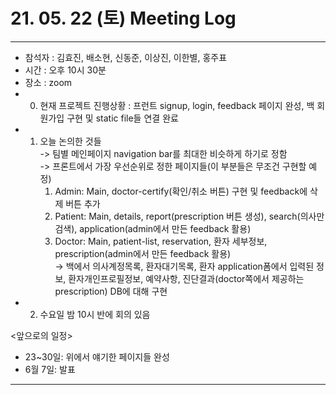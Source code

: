 # 21. 05. 22 (토) Meeting Log

---
- 참석자 : 김효진, 배소현, 신동준, 이상진, 이한별, 홍주표
- 시간 : 오후 10시 30분
- 장소 : zoom
- 0) 현재 프로젝트 진행상황 : 프런트 signup, login, feedback 페이지 완성, 백 회원가입 구현 및 static file들 연결 완료
- 1) 오늘 논의한 것들  
-> 팀별 메인페이지 navigation bar를 최대한 비슷하게 하기로 정함  
-> 프론트에서 가장 우선순위로 정한 페이지들(이 부분들은 무조건 구현할 예정)
		1. Admin: Main, doctor-certify(확인/취소 버튼) 구현 및 feedback에 삭제 버튼 추가
		2. Patient: Main, details, report(prescription 버튼 생성), search(의사만 검색), application(admin에서 만든 feedback 활용)
		3. Doctor: Main, patient-list, reservation, 환자 세부정보, prescription(admin에서 만든 feedback 활용)   
-> 백에서 의사계정목록, 환자대기목록, 환자 application폼에서 입력된 정보, 환자개인프로필정보, 예약사항, 진단결과(doctor쪽에서 제공하는 prescription) DB에 대해 구현
- 2) 수요일 밤 10시 반에 회의 있음
  
<앞으로의 일정>  
- 23~30일: 위에서 얘기한 페이지들 완성
- 6월 7일: 발표
---